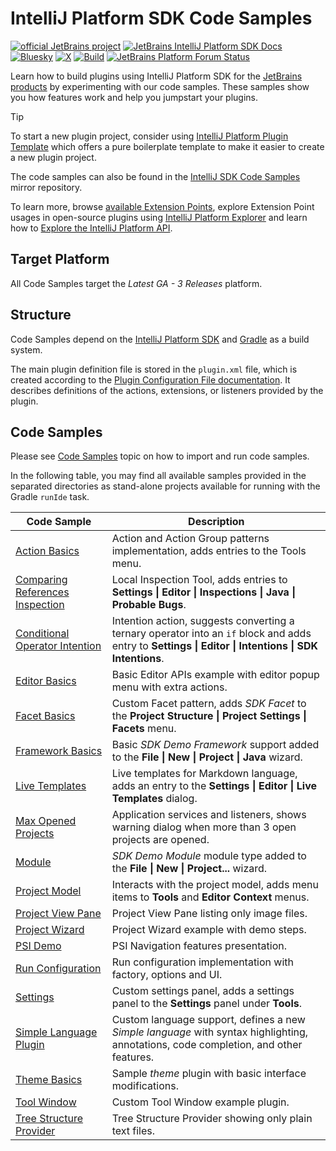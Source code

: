 # IntelliJ Platform SDK Code Samples

[![official JetBrains project](https://jb.gg/badges/official-flat-square.svg)][jb:github]
[![JetBrains IntelliJ Platform SDK Docs](https://jb.gg/badges/docs.svg?style=flat-square)][jb:docs]
[![Bluesky](https://img.shields.io/badge/%40platform.jetbrains.com-0285FF?logo=bluesky&logoColor=fff)][jb:bsky]
[![X](https://img.shields.io/badge/%40JBPlatform-1DA1F2?logo=x)][jb:x]
[![Build](https://img.shields.io/github/actions/workflow/status/JetBrains/intellij-sdk-docs/code-samples.yml?branch=main&style=flat-square)][gh:workflow-code-samples]
[![JetBrains Platform Forum Status](https://img.shields.io/discourse/status?server=https%3A%2F%2Fplatform.jetbrains.com)][jb:forum]

Learn how to build plugins using IntelliJ Platform SDK for the [JetBrains products][jb:products] by experimenting with our code samples.
These samples show you how features work and help you jumpstart your plugins.

> [!TIP]
> To start a new plugin project, consider using [IntelliJ Platform Plugin Template][gh:template] which offers a pure boilerplate template to make it easier to create a new plugin project.
>
> The code samples can also be found in the [IntelliJ SDK Code Samples](https://github.com/JetBrains/intellij-sdk-code-samples) mirror repository.

To learn more, browse [available Extension Points][docs:eps], explore Extension Point usages in open-source plugins using [IntelliJ Platform Explorer](https://jb.gg/ipe) and learn how to [Explore the IntelliJ Platform API][docs:explore-api].

## Target Platform

All Code Samples target the _Latest GA - 3 Releases_ platform.

## Structure

Code Samples depend on the [IntelliJ Platform SDK][docs] and [Gradle][docs:gradle] as a build system.

The main plugin definition file is stored in the `plugin.xml` file, which is created according to the [Plugin Configuration File documentation][docs:plugin.xml].
It describes definitions of the actions, extensions, or listeners provided by the plugin.

## Code Samples

Please see [Code Samples][docs:code-samples] topic on how to import and run code samples.

In the following table, you may find all available samples provided in the separated directories as stand-alone projects available for running with the Gradle `runIde` task.

| Code Sample                                                                 | Description                                                                                                                                                       |
|-----------------------------------------------------------------------------|-------------------------------------------------------------------------------------------------------------------------------------------------------------------|
| [Action Basics](./action_basics)                                            | Action and Action Group patterns implementation, adds entries to the Tools menu.                                                                                  |
| [Comparing References Inspection](./comparing_string_references_inspection) | Local Inspection Tool, adds entries to **Settings &#124; Editor &#124; Inspections &#124; Java &#124; Probable Bugs**.                                            |
| [Conditional Operator Intention](./conditional_operator_intention)          | Intention action, suggests converting a ternary operator into an `if` block and adds entry to **Settings &#124; Editor &#124; Intentions &#124; SDK Intentions**. |
| [Editor Basics](./editor_basics)                                            | Basic Editor APIs example with editor popup menu with extra actions.                                                                                              |
| [Facet Basics](./facet_basics)                                              | Custom Facet pattern, adds *SDK Facet* to the **Project Structure &#124; Project Settings &#124; Facets** menu.                                                    |
| [Framework Basics](./framework_basics)                                      | Basic *SDK Demo Framework* support added to the **File &#124; New &#124; Project &#124; Java** wizard.                                                            |
| [Live Templates](./live_templates)                                          | Live templates for Markdown language, adds an entry to the **Settings &#124; Editor &#124; Live Templates** dialog.                                               |
| [Max Opened Projects](./max_opened_projects)                                | Application services and listeners, shows warning dialog when more than 3 open projects are opened.                                                               |
| [Module](./module)                                                          | *SDK Demo Module* module type added to the **File &#124; New &#124; Project...** wizard.                                                                          |
| [Project Model](./project_model)                                            | Interacts with the project model, adds menu items to **Tools** and **Editor Context** menus.                                                                      |
| [Project View Pane](./project_view_pane)                                    | Project View Pane listing only image files.                                                                                                                       |
| [Project Wizard](./project_wizard)                                          | Project Wizard example with demo steps.                                                                                                                           |
| [PSI Demo](./psi_demo)                                                      | PSI Navigation features presentation.                                                                                                                             |
| [Run Configuration](./run_configuration)                                    | Run configuration implementation with factory, options and UI.                                                                                                    |
| [Settings](./settings)                                                      | Custom settings panel, adds a settings panel to the **Settings** panel under **Tools**.                                                                           |
| [Simple Language Plugin](./simple_language_plugin)                          | Custom language support, defines a new *Simple language* with syntax highlighting, annotations, code completion, and other features.                              |
| [Theme Basics](./theme_basics)                                              | Sample *theme* plugin with basic interface modifications.                                                                                                         |
| [Tool Window](./tool_window)                                                | Custom Tool Window example plugin.                                                                                                                                |
| [Tree Structure Provider](./tree_structure_provider)                        | Tree Structure Provider showing only plain text files.                                                                                                            |

[gh:workflow-code-samples]: https://github.com/JetBrains/intellij-sdk-docs/actions/workflows/code-samples.yml
[gh:template]: https://github.com/JetBrains/intellij-platform-plugin-template

[jb:github]: https://github.com/JetBrains/.github/blob/main/profile/README.md
[jb:docs]: https://plugins.jetbrains.com/docs/intellij/
[jb:products]: https://www.jetbrains.com/products.html
[jb:forum]: https://platform.jetbrains.com
[jb:bsky]: https://bsky.app/profile/platform.jetbrains.com
[jb:x]: https://x.com/JBPlatform

[docs]: https://plugins.jetbrains.com/docs/intellij/
[docs:code-samples]: https://plugins.jetbrains.com/docs/intellij/code-samples.html
[docs:eps]: https://plugins.jetbrains.com/docs/intellij/extension-point-list.html
[docs:gradle]: https://plugins.jetbrains.com/docs/intellij/developing-plugins.html
[docs:plugin.xml]: https://plugins.jetbrains.com/docs/intellij/plugin-configuration-file.html
[docs:explore-api]: https://plugins.jetbrains.com/docs/intellij/explore-api.html
